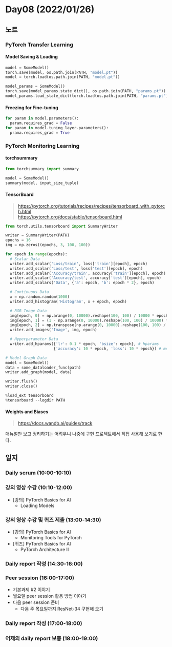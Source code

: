 # Day08 (2022/01/26)

## 노트

### PyTorch Transfer Learning

#### Model Saving & Loading

```python
model = SomeModel()
torch.save(model, os.path.join(PATH, "model.pt"))
model = torch.load(os.path.join(PATH, "model.pt"))

model_params = SomeModel()
torch.save(model_params.state_dict(), os.path.join(PATH, "params.pt"))
model_params.load_state_dict(torch.load(os.path.join(PATH, "params.pt")))
```

#### Freezing for Fine-tuning

```python
for param in model.parameters():
  param.requires_grad = False
for param in model.tuning_layer.parameters():
  prama.requires_grad = True
```

### PyTorch Monitoring Learning

#### torchsummary

```python
from torchsummary import summary

model = SomeModel()
summary(model, input_size_tuple)
```

#### TensorBoard

> https://pytorch.org/tutorials/recipes/recipes/tensorboard_with_pytorch.html <br>
> https://pytorch.org/docs/stable/tensorboard.html

```python
from torch.utils.tensorboard import SummaryWriter

writer = SummaryWriter(PATH)
epochs = 16
img = np.zeros((epochs, 3, 100, 100))

for epoch in range(epochs):
  # Scalar Data
  writer.add_scalar('Loss/train', loss['train'][epoch], epoch)
  writer.add_scalar('Loss/test', loss['test'][epoch], epoch)
  writer.add_scalar('Accuracy/train', accuracy['train'][epoch], epoch)
  writer.add_scalar('Accuracy/test', accuracy['test'][epoch], epoch)
  writer.add_scalars('Data', {'a': epoch, 'b': epoch * 2}, epoch)

  # Continuous Data
  x = np.random.random(1000)
  writer.add_histogram('Histogram', x + epoch, epoch)

  # RGB Image Data
  img[epoch, 0] = np.arange(0, 10000).reshape(100, 100) / 10000 * epoch / epochs
  img[epoch, 1] = (1 - np.arange(0, 10000).reshape(100, 100) / 10000) * epoch / epochs
  img[epoch, 2] = np.transpose(np.arange(0, 10000).reshape(100, 100) / 10000) * epoch / epochs
  writer.add_images('Image', img, epoch)

  # Hyperparameter Data
  writer.add_hparams({'lr': 0.1 * epoch, 'bsize': epoch}, # hparams
                     {'accuracy': 10 * epoch, 'loss': 10 * epoch}) # metrics

# Model Graph Data
model = SomeModel()
data = some_dataloader_func(path)
writer.add_graph(model, data)

writer.flush()
writer.close()

%load_ext tensorboard
%tensorboard --logdir PATH
```

#### Weights and Biases

> https://docs.wandb.ai/guides/track

매뉴얼만 보고 정리하기는 어려우니 나중에 구현 프로젝트에서 직접 사용해 보기로 한다.

## 일지

### Daily scrum (10:00-10:10)

### 강의 영상 수강 (10:10-12:00)

  * [강의] PyTorch Basics for AI
    * Loading Models

### 강의 영상 수강 및 퀴즈 제출 (13:00-14:30)

  * [강의] PyTorch Basics for AI
    * Monitoring Tools for PyTorch
  * [퀴즈] PyTorch Basics for AI
    * PyTorch Architecture II

### Daily report 작성 (14:30-16:00)

### Peer session (16:00-17:00)

  * 기본과제 #2 이야기
  * 월요일 peer session 활용 방법 이야기
  * 다음 peer session 준비
    * 다음 주 목요일까지 ResNet-34 구현해 오기

### Daily report 작성 (17:00-18:00)

### 어제의 daily report 보충 (18:00-19:00)

